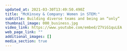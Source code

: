 ```yaml
---
updated_at: 2021-03-30T13:49:50.490Z
title: "McKinsey & Company: Women in STEM:"
subtitle: Building diverse teams and being an “only”
thumbnail_image: 000_business.jpg
video_link: https://www.youtube.com/embed/Z7ViG1quLEA
web_page_link: ""
additional_images: []
media_section: true
---
```


